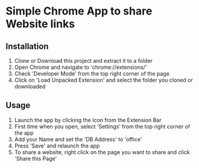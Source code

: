# Simple Chrome App to share Website links

## Installation
1. Clone or Download this project and extract it to a folder
2. Open Chrome and navigate to 'chrome://extensions/'
3. Check 'Developer Mode' from the top right corner of the page
4. Click on 'Load Unpacked Extension' and select the folder you cloned or downloaded

## Usage
1. Launch the app by clicking the Icon from the Extension Bar
2. First time when you open, select 'Settings' from the top right corner of the app
3. Add your Name and set the 'DB Address' to 'office'
3. Press 'Save' and relaunch the app
4. To share a website, right click on the page you want to share and click 'Share this Page'